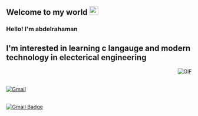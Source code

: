 
    
## Welcome to my world <img src="https://github.com/TheDudeThatCode/TheDudeThatCode/blob/master/Assets/Earth.gif" width="24px">

### Hello! I'm  abdelrahaman
##  I'm interested in learning c langauge and modern technology in electerical engineering

<img align="right" alt="GIF" src="https://raw.githubusercontent.com/JoeyBling/JoeyBling/master/pic/pusheencode.gif" />

<br />
<br />

[![Gmail](https://img.shields.io/badge/-Gmail-c14438?style=flat&logo=Gmail&logoColor=white)](workworkey@gmail.com)
<br />
<br />

  
  [![Gmail Badge](https://img.shields.io/badge/-abdelrahaman-c14438?style=flat&logo=Gmail&logoColor=white&link=mailto:workworkey@gmail.com)](mailto:workworkey@gmail.com)
  
  

